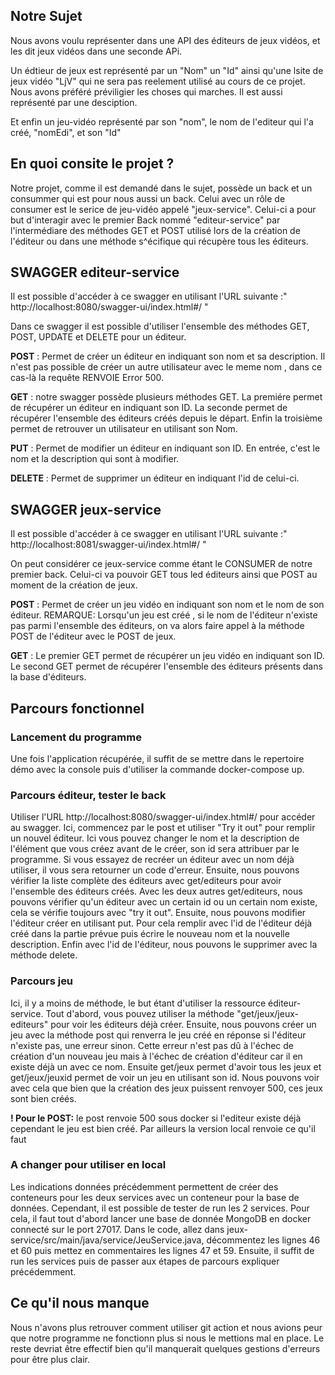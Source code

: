 ## Notre Sujet
Nous avons voulu représenter dans une API des éditeurs de jeux vidéos, et les dit jeux vidéos dans une seconde APi.

Un édtieur de jeux est représenté par un "Nom" un "Id" ainsi qu'une lsite de jeux vidéo "LjV" qui ne sera pas reelement 
utilisé au cours de ce projet. Nous avons préféré préviligier les choses qui marches. Il est aussi représenté par une desciption.

Et enfin un jeu-vidéo représenté par son "nom", le nom de l'editeur qui l'a créé, "nomEdi", et son "Id"

## En quoi consite le projet ?
Notre projet, comme il est demandé dans le sujet, possède un back et un consummer qui est pour nous aussi un back. Celui avec un rôle de consumer est le serice de jeu-vidéo
appelé "jeux-service".
Celui-ci a pour but d'interagir avec le premier Back nommé "editeur-service" par l'intermédiare des méthodes GET et POST utilisé lors de la création de l'éditeur ou dans une méthode s^écifique qui récupère tous les éditeurs.


## SWAGGER editeur-service
Il est possible d'accéder à ce swagger en utilisant l'URL suivante :" http://localhost:8080/swagger-ui/index.html#/ "

Dans ce swagger il est possible d'utiliser l'ensemble des méthodes GET, POST, UPDATE et DELETE pour un éditeur.

<b>POST</b> : Permet de créer un éditeur en indiquant son nom et sa description. Il n'est pas possible de créer un autre utilisateur avec le meme nom , dans ce cas-là la requête RENVOIE Error 500.

<b>GET</b> : notre swagger possède plusieurs méthodes GET. La premiére permet de récupérer un éditeur en indiquant son ID. La seconde permet de récupérer l'ensemble des éditeurs créés depuis le départ.
Enfin la troisième permet de retrouver un utilisateur en utilisant son Nom.

<b>PUT</b> : Permet de modifier un éditeur en indiquant son ID. En entrée, c'est le nom et la description qui sont à modifier.

<b>DELETE</b> : Permet de supprimer un éditeur en indiquant l'id de celui-ci.

## SWAGGER jeux-service
Il est possible d'accéder à ce swagger en utilisant l'URL suivante :" http://localhost:8081/swagger-ui/index.html#/ "

On peut considérer ce jeux-service comme étant le CONSUMER de notre premier back. Celui-ci va pouvoir GET tous led éditeurs ainsi que POST au moment de la création de jeux.

<b>POST</b> : Permet de créer un jeu vidéo en indiquant son nom et le nom de son éditeur. REMARQUE: Lorsqu'un jeu est créé , si le nom de l'éditeur n'existe pas parmi l'ensemble des éditeurs,
on va alors faire appel à la méthode POST de l'éditeur avec le POST de jeux.

<b>GET</b> : Le premier GET permet de récupérer un jeu vidéo en indiquant son ID. Le second GET permet de récupérer l'ensemble des éditeurs présents dans la base d'éditeurs.


## Parcours fonctionnel
### Lancement du programme
Une fois l'application récupérée, il suffit de se mettre dans le repertoire démo avec la console puis d'utiliser la commande docker-compose up.

### Parcours éditeur, tester le back
Utiliser l'URL http://localhost:8080/swagger-ui/index.html#/ pour accéder au swagger. 
Ici, commencez par le post et utiliser "Try it out" pour remplir un nouvel éditeur. Ici vous pouvez changer le nom et la description de l'élément que vous créez avant de le créer, son id sera attribuer par le programme.
Si vous essayez de recréer un éditeur avec un nom déjà utiliser, il vous sera retourner un code d'erreur.
Ensuite, nous pouvons vérifier la liste complète des éditeurs avec get/editeurs pour avoir l'ensemble des éditeurs créés.
Avec les deux autres get/editeurs, nous pouvons vérifier qu'un éditeur avec un certain id ou un certain nom existe, cela se vérifie toujours avec "try it out".
Ensuite, nous pouvons modifier l'éditeur créer en utilisant put. Pour cela remplir avec l'id de l'éditeur déjà créé dans la partie prévue puis écrire le nouveau nom et la nouvelle description.
Enfin avec l'id de l'éditeur, nous pouvons le supprimer avec la méthode delete.

### Parcours jeu
Ici, il y a moins de méthode, le but étant d'utiliser la ressource éditeur-service.
Tout d'abord, vous pouvez utiliser la méthode "get/jeux/jeux-editeurs" pour voir les éditeurs déjà créer. 
Ensuite, nous pouvons créer un jeu avec la méthode post qui renverra le jeu créé en réponse si l'éditeur n'existe pas, une erreur sinon. 
Cette erreur n'est pas dû à l'échec de création d'un nouveau jeu mais à l'échec de création d'éditeur car il en existe déjà un avec ce nom.
Ensuite get/jeux permet d'avoir tous les jeux et get/jeux/jeuxid permet de voir un jeu en utilisant son id.
Nous pouvons voir avec cela que bien que la création des jeux puissent renvoyer 500, ces jeux sont bien créés.

<b> ! Pour le POST:</b> le post renvoie 500 sous docker si l'editeur existe déjà cependant le jeu est bien créé. Par ailleurs la version local renvoie ce qu'il faut

### A changer pour utiliser en local
Les indications données précédemment permettent de créer des conteneurs pour les deux services avec un conteneur pour la base de données.
Cependant, il est possible de tester de run les 2 services. Pour cela, il faut tout d'abord lancer une base de donnée MongoDB en docker connecté sur le port 27017. 
Dans le code, allez dans jeux-service/src/main/java/service/JeuService.java, décommentez les lignes 46 et 60 puis mettez en commentaires les lignes 47 et 59.
Ensuite, il suffit de run les services puis de passer aux étapes de parcours expliquer précédemment. 

## Ce qu'il nous manque
Nous n'avons plus retrouver comment utiliser git action et nous avions peur que notre programme ne fonctionn plus si nous le mettions mal en place.
Le reste devriat être effectif bien qu'il manquerait quelques gestions d'erreurs pour être plus clair.
